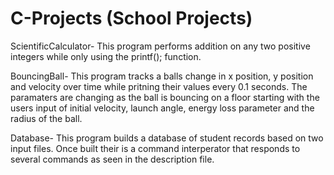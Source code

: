 # C-Projects (School Projects)

ScientificCalculator- This program performs addition on any two positive integers while only using the printf(); function. 

BouncingBall- This program tracks a balls change in x position, y position and velocity over time while pritning their values every 0.1 seconds. The paramaters are changing as the ball is bouncing on a floor starting with the users input of initial velocity, launch angle, energy loss parameter and the radius of the ball.

Database- This program builds a database of student records based on two input files. Once built their is a command interperator that responds to several commands as seen in the description file.
